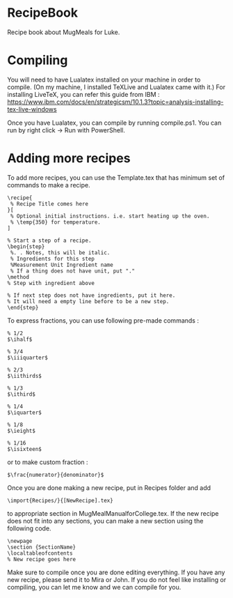 # RecipeBook
 Recipe book about MugMeals for Luke.

# Compiling
 You will need to have Lualatex installed on your machine in order to compile. (On my machine, I installed TeXLive and Lualatex came with it.)
 For installing LiveTeX, you can refer this guide from IBM : https://www.ibm.com/docs/en/strategicsm/10.1.3?topic=analysis-installing-tex-live-windows

 Once you have Lualatex, you can compile by running compile.ps1. You can run by right click -> Run with PowerShell.

# Adding more recipes
 To add more recipes, you can use the Template.tex that has minimum set of commands to make a recipe.
 ```
\recipe{
  % Recipe Title comes here
}[
  % Optional initial instructions. i.e. start heating up the oven.
  % \temp{350} for temperature.
]

% Start a step of a recipe.
\begin{step}
  %. . Notes, this will be italic.
  % Ingredients for this step
  %Measurement Unit Ingredient name
  % If a thing does not have unit, put "."
\method
% Step with ingredient above

% If next step does not have ingredients, put it here.
% It will need a empty line before to be a new step.
\end{step}
 ```

To express fractions, you can use following pre-made commands :
```
% 1/2
$\ihalf$

% 3/4
$\iiiquarter$

% 2/3
$\iithirds$

% 1/3
$\ithird$

% 1/4
$\iquarter$

% 1/8
$\ieight$

% 1/16
$\isixteen$
```
or to make custom fraction :
```
$\frac{numerator}{denominator}$
```

 Once you are done making a new recipe, put in Recipes folder and add
```
\import{Recipes/}{[NewRecipe].tex}
```
 to appropriate section in MugMealManualforCollege.tex.
 If the new recipe does not fit into any sections, you can make a new section using the following code.
 ```
\newpage
\section {SectionName}
\localtableofcontents
% New recipe goes here
 ```
 Make sure to compile once you are done editing everything.
 If you have any new recipe, please send it to Mira or John.
 If you do not feel like installing or compiling, you can let me know and we can compile for you.
